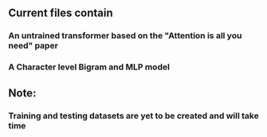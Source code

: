 ## Current files contain
### An untrained transformer based on the "Attention is all you need" paper 
### A Character level Bigram and MLP model  

## Note:
### Training and testing datasets are yet to be created and will take time 
